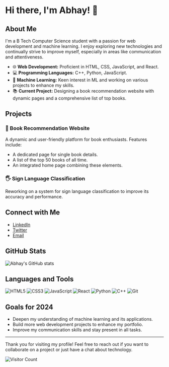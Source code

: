 # Hi there, I'm Abhay! 👋

## About Me

I'm a B Tech Computer Science student with a passion for web development and machine learning. I enjoy exploring new technologies and continually strive to improve myself, especially in areas like communication and attentiveness.

- 🌐 **Web Development:** Proficient in HTML, CSS, JavaScript, and React.
- 💻 **Programming Languages:** C++, Python, JavaScript.
- 🤖 **Machine Learning:** Keen interest in ML and working on various projects to enhance my skills.
- 📚 **Current Project:** Designing a book recommendation website with dynamic pages and a comprehensive list of top books.

## Projects

### 📘 Book Recommendation Website
A dynamic and user-friendly platform for book enthusiasts. Features include:
- A dedicated page for single book details.
- A list of the top 50 books of all time.
- An integrated home page combining these elements.

### 🖐️ Sign Language Classification
Reworking on a system for sign language classification to improve its accuracy and performance.

## Connect with Me

- [LinkedIn](https://www.linkedin.com/in/abhay1704)
- [Twitter](https://twitter.com/abhay1704)
- [Email](mailto:abhay1704@gmail.com)

## GitHub Stats

![Abhay's GitHub stats](https://github-readme-stats.vercel.app/api?username=abhay1704&show_icons=true&theme=radical)

## Languages and Tools

![HTML5](https://img.shields.io/badge/-HTML5-000?&logo=html5)
![CSS3](https://img.shields.io/badge/-CSS3-000?&logo=css3)
![JavaScript](https://img.shields.io/badge/-JavaScript-000?&logo=javascript)
![React](https://img.shields.io/badge/-React-000?&logo=react)
![Python](https://img.shields.io/badge/-Python-000?&logo=python)
![C++](https://img.shields.io/badge/-C++-000?&logo=cplusplus)
![Git](https://img.shields.io/badge/-Git-000?&logo=git)

## Goals for 2024

- Deepen my understanding of machine learning and its applications.
- Build more web development projects to enhance my portfolio.
- Improve my communication skills and stay present in all tasks.

---

Thank you for visiting my profile! Feel free to reach out if you want to collaborate on a project or just have a chat about technology.

![Visitor Count](https://komarev.com/ghpvc/?username=abhay1704)
